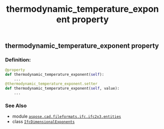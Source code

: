 ﻿---
title: thermodynamic_temperature_exponent property
second_title: Aspose.CAD for Python via .NET API References
description: 
type: docs
weight: 110
url: /python-net/aspose.cad.fileformats.ifc.ifc2x3.entities/ifcdimensionalexponents/thermodynamic_temperature_exponent/
is_root: false
---

## thermodynamic_temperature_exponent property

### Definition:
```python
@property
def thermodynamic_temperature_exponent(self):
    ...
@thermodynamic_temperature_exponent.setter
def thermodynamic_temperature_exponent(self, value):
    ...
```

### See Also
* module [`aspose.cad.fileformats.ifc.ifc2x3.entities`](../../)
* class [`IfcDimensionalExponents`](/cad/python-net/aspose.cad.fileformats.ifc.ifc2x3.entities/ifcdimensionalexponents)
